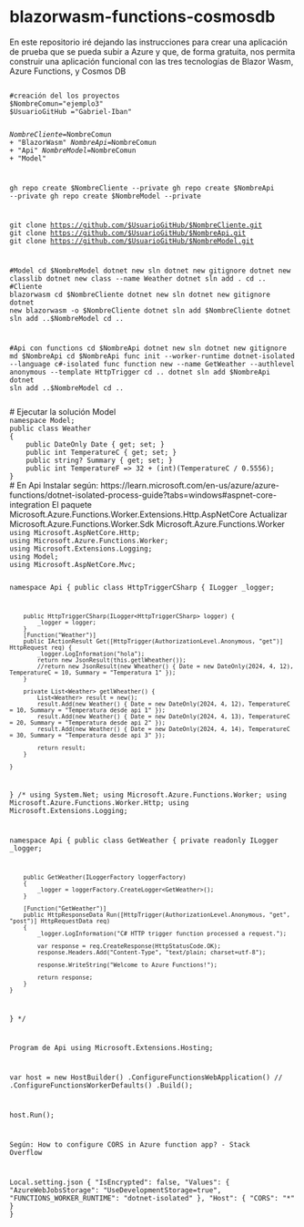 # blazorwasm-functions-cosmosdb
En este repositorio iré dejando las instrucciones para crear una aplicación de prueba que se pueda subir a Azure y que, de forma gratuita, nos permita construir una aplicación funcional con las tres tecnologías de Blazor Wasm, Azure Functions, y Cosmos DB

<code>
#creación del los proyectos
$NombreComun="ejemplo3"
$UsuarioGitHub ="Gabriel-Iban"

$NombreCliente=$NombreComun + "BlazorWasm"
$NombreApi=$NombreComun + "Api"
$NombreModel=$NombreComun + "Model"

gh repo create $NombreCliente --private
gh repo create $NombreApi --private
gh repo create $NombreModel --private

git clone https://github.com/$UsuarioGitHub/$NombreCliente.git
git clone https://github.com/$UsuarioGitHub/$NombreApi.git
git clone https://github.com/$UsuarioGitHub/$NombreModel.git

#Model
cd $NombreModel
dotnet new sln
dotnet new gitignore
dotnet new classlib
dotnet new class --name Weather
dotnet sln add .
cd ..
#Cliente blazorwasm
cd $NombreCliente
dotnet new sln
dotnet new gitignore
dotnet new blazorwasm -o $NombreCliente
dotnet sln add $NombreCliente
dotnet sln add ..\$NombreModel
cd ..

#Api con functions
cd $NombreApi
dotnet new sln
dotnet new gitignore
md $NombreApi
cd $NombreApi
func init --worker-runtime dotnet-isolated --language c#-isolated
func function new --name GetWeather --authlevel anonymous --template HttpTrigger
cd ..
dotnet sln add $NombreApi
dotnet sln add ..\$NombreModel
cd ..

</code>
# Ejecutar la solución Model
<code>
namespace Model;
public class Weather
{
    public DateOnly Date { get; set; }
    public int TemperatureC { get; set; }
    public string? Summary { get; set; }
    public int TemperatureF => 32 + (int)(TemperatureC / 0.5556);
}
</code>
# En Api
Instalar según:
https://learn.microsoft.com/en-us/azure/azure-functions/dotnet-isolated-process-guide?tabs=windows#aspnet-core-integration
El paquete 
Microsoft.Azure.Functions.Worker.Extensions.Http.AspNetCore
Actualizar 
Microsoft.Azure.Functions.Worker.Sdk
Microsoft.Azure.Functions.Worker

<code>
using Microsoft.AspNetCore.Http;
using Microsoft.Azure.Functions.Worker;
using Microsoft.Extensions.Logging;
using Model;
using Microsoft.AspNetCore.Mvc;

namespace Api {
    public class HttpTriggerCSharp {
        ILogger _logger;

        public HttpTriggerCSharp(ILogger<HttpTriggerCSharp> logger) {
            _logger = logger;
        }
        [Function("Weather")]
        public IActionResult Get([HttpTrigger(AuthorizationLevel.Anonymous, "get")] HttpRequest req) {
            _logger.LogInformation("hola");
            return new JsonResult(this.getlWheather());
            //return new JsonResult(new Wheather() { Date = new DateOnly(2024, 4, 12), TemperatureC = 10, Summary = "Temperatura 1" });
        }

        private List<Weather> getlWheather() {
            List<Weather> result = new();
            result.Add(new Weather() { Date = new DateOnly(2024, 4, 12), TemperatureC = 10, Summary = "Temperatura desde api 1" });
            result.Add(new Weather() { Date = new DateOnly(2024, 4, 13), TemperatureC = 20, Summary = "Temperatura desde api 2" });
            result.Add(new Weather() { Date = new DateOnly(2024, 4, 14), TemperatureC = 30, Summary = "Temperatura desde api 3" });

            return result;
        }

    }
}
/*
using System.Net;
using Microsoft.Azure.Functions.Worker;
using Microsoft.Azure.Functions.Worker.Http;
using Microsoft.Extensions.Logging;

namespace Api
{
    public class GetWeather
    {
        private readonly ILogger _logger;

        public GetWeather(ILoggerFactory loggerFactory)
        {
            _logger = loggerFactory.CreateLogger<GetWeather>();
        }

        [Function("GetWeather")]
        public HttpResponseData Run([HttpTrigger(AuthorizationLevel.Anonymous, "get", "post")] HttpRequestData req)
        {
            _logger.LogInformation("C# HTTP trigger function processed a request.");

            var response = req.CreateResponse(HttpStatusCode.OK);
            response.Headers.Add("Content-Type", "text/plain; charset=utf-8");

            response.WriteString("Welcome to Azure Functions!");

            return response;
        }
    }
}
*/


Program de Api
using Microsoft.Extensions.Hosting;

var host = new HostBuilder()
    .ConfigureFunctionsWebApplication()
//    .ConfigureFunctionsWorkerDefaults()
    .Build();

host.Run();

Según: How to configure CORS in Azure function app? - Stack Overflow

Local.setting.json
{
    "IsEncrypted": false,
    "Values": {
        "AzureWebJobsStorage": "UseDevelopmentStorage=true",
        "FUNCTIONS_WORKER_RUNTIME": "dotnet-isolated"
    },
    "Host": {
        "CORS": "*"
    }
}

</code>
